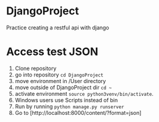 # DjangoProject
 Practice creating a restful api with django
# Access test JSON
1. Clone repository
2. go into repository ```cd DjangoProject```
3. move environment in /User directory
4. move outside of DjangoProject dir ```cd ~```
5. activate environment ```source python3venv/bin/activate```. 
6. Windows users use Scripts instead of bin
7. Run by running ```python manage.py runserver```
8. Go to [http://localhost:8000/content/?format=json]
